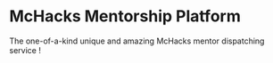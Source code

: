 McHacks Mentorship Platform
===========================

The one-of-a-kind unique and amazing McHacks mentor dispatching service !
